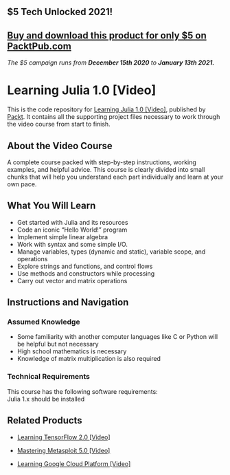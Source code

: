 ## $5 Tech Unlocked 2021!
[Buy and download this product for only $5 on PacktPub.com](https://www.packtpub.com/)
-----
*The $5 campaign         runs from __December 15th 2020__ to __January 13th 2021.__*

# Learning Julia 1.0 [Video]
This is the code repository for [Learning Julia 1.0 [Video]](https://www.packtpub.com/application-development/learning-julia-10-video?utm_source=github&utm_medium=repository&utm_campaign=9781788477253), published by [Packt](https://www.packtpub.com/?utm_source=github). It contains all the supporting project files necessary to work through the video course from start to finish.
## About the Video Course
A complete course packed with step-by-step instructions, working examples, and helpful advice. This course is clearly divided into small chunks that will help you understand each part individually and learn at your own pace.

<H2>What You Will Learn</H2>
<DIV class=book-info-will-learn-text>
<UL>
<LI>Get started with Julia and its resources 
<LI>Code an iconic “Hello World!” program 
<LI>Implement simple linear algebra 
<LI>Work with syntax and some simple I/O. 
<LI>Manage variables, types (dynamic and static), variable scope, and operations 
<LI>Explore strings and functions, and control flows 
<LI>Use methods and constructors while processing 
<LI>Carry out vector and matrix operations </LI></UL></DIV>

## Instructions and Navigation
### Assumed Knowledge
<ul><li>Some familiarity with another computer languages like C or Python will be helpful but not necessary</li>
<li>High school mathematics is necessary</li>
<li>Knowledge of matrix multiplication is also required</li></ul>

### Technical Requirements
This course has the following software requirements:<br/>
Julia 1.x should be installed

## Related Products
* [Learning TensorFlow 2.0 [Video]](https://www.packtpub.com/big-data-and-business-intelligence/learning-tensorflow-20-video?utm_source=github&utm_medium=repository&utm_campaign=9781789951370)

* [Mastering Metasploit 5.0 [Video]](https://www.packtpub.com/networking-and-servers/mastering-metasploit-50-video?utm_source=github&utm_medium=repository&utm_campaign=9781838551544)

* [Learning Google Cloud Platform [Video]](https://www.packtpub.com/virtualization-and-cloud/learning-google-cloud-platform-video?utm_source=github&utm_medium=repository&utm_campaign=9781789533811)


